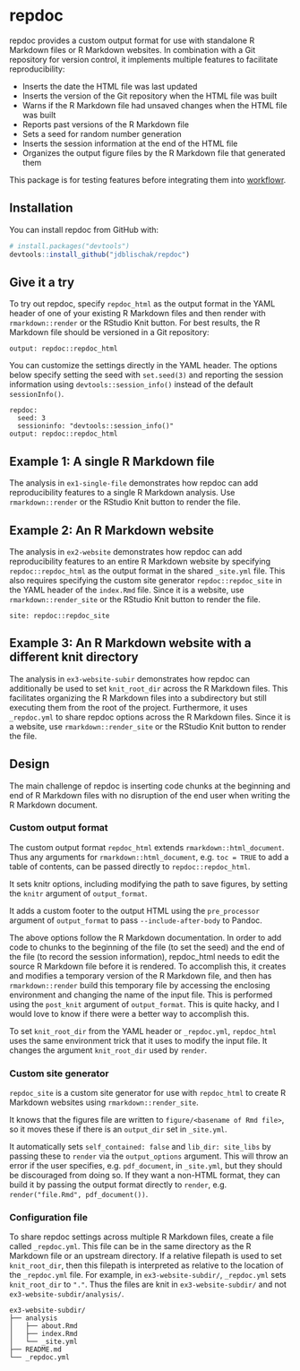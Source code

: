 # repdoc

repdoc provides a custom output format for use with standalone R Markdown files
or R Markdown websites. In combination with a Git repository for version
control, it implements multiple features to facilitate reproducibility:

* Inserts the date the HTML file was last updated
* Inserts the version of the Git repository when the HTML file was built
* Warns if the R Markdown file had unsaved changes when the HTML file was built
* Reports past versions of the R Markdown file
* Sets a seed for random number generation
* Inserts the session information at the end of the HTML file
* Organizes the output figure files by the R Markdown file that generated them

This package is for testing features before integrating them into
[workflowr](https://github.com/jdblischak/workflowr).

## Installation

You can install repdoc from GitHub with:

``` r
# install.packages("devtools")
devtools::install_github("jdblischak/repdoc")
```

## Give it a try

To try out repdoc, specify `repdoc_html` as the output format in the YAML header
of one of your existing R Markdown files and then render with
`rmarkdown::render` or the RStudio Knit button. For best results, the R Markdown
file should be versioned in a Git repository:

```
output: repdoc::repdoc_html
```

You can customize the settings directly in the YAML header. The options below
specify setting the seed with `set.seed(3)` and reporting the session
information using `devtools::session_info()` instead of the default
`sessionInfo()`.

```
repdoc:
  seed: 3
  sessioninfo: "devtools::session_info()"
output: repdoc::repdoc_html
```

## Example 1: A single R Markdown file

The analysis in `ex1-single-file` demonstrates how repdoc can add
reproducibility features to a single R Markdown analysis. Use
`rmarkdown::render` or the RStudio Knit button to render the file.

## Example 2: An R Markdown website

The analysis in `ex2-website` demonstrates how repdoc can add reproducibility
features to an entire R Markdown website by specifying `repdoc::repdoc_html` as
the output format in the shared `_site.yml` file. This also requires specifying
the custom site generator `repdoc::repdoc_site` in the YAML header of the
`index.Rmd` file. Since it is a website, use `rmarkdown::render_site` or the
RStudio Knit button to render the file.

```
site: repdoc::repdoc_site
```

## Example 3: An R Markdown website with a different knit directory

The analysis in `ex3-website-subir` demonstrates how repdoc can additionally be
used to set `knit_root_dir` across the R Markdown files. This facilitates
organizing the R Markdown files into a subdirectory but still executing them
from the root of the project. Furthermore, it uses `_repdoc.yml` to share repdoc
options across the R Markdown files. Since it is a website, use
`rmarkdown::render_site` or the RStudio Knit button to render the file.

## Design

The main challenge of repdoc is inserting code chunks at the beginning and end
of R Markdown files with no disruption of the end user when writing the R
Markdown document.

### Custom output format

The custom output format `repdoc_html` extends `rmarkdown::html_document`. Thus
any arguments for `rmarkdown::html_document`, e.g. `toc = TRUE` to add a table
of contents, can be passed directly to `repdoc::repdoc_html`.

It sets knitr options, including modifying the path to save figures, by setting
the `knitr` argument of `output_format`.

It adds a custom footer to the output HTML using the `pre_processor` argument
of `output_format` to pass `--include-after-body` to Pandoc.

The above options follow the R Markdown documentation. In order to add code to
chunks to the beginning of the file (to set the seed) and the end of the file
(to record the session information), repdoc_html needs to edit the source R
Markdown file before it is rendered. To accomplish this, it creates and modifies
a temporary version of the R Markdown file, and then has `rmarkdown::render`
build this temporary file by accessing the enclosing environment and changing
the name of the input file. This is performed using the `post_knit` argument of
`output_format`. This is quite hacky, and I would love to know if there were a
better way to accomplish this.

To set `knit_root_dir` from the YAML header or `_repdoc.yml`, `repdoc_html` uses
the same environment trick that it uses to modify the input file. It changes the
argument `knit_root_dir` used by `render`.

### Custom site generator

`repdoc_site` is a custom site generator for use with `repdoc_html` to create R
Markdown websites using `rmarkdown::render_site`.

It knows that the figures file are written to `figure/<basename of Rmd file>`,
so it moves these if there is an `output_dir` set in `_site.yml`.

It automatically sets `self_contained: false` and `lib_dir: site_libs` by
passing these to `render` via the `output_options` argument. This will throw an
error if the user specifies, e.g. `pdf_document`, in `_site.yml`, but they
should be discouraged from doing so. If they want a non-HTML format, they can
build it by passing the output format directly to `render`, e.g.
`render("file.Rmd", pdf_document())`.

### Configuration file

To share repdoc settings across multiple R Markdown files, create a file called
`_repdoc.yml`. This file can be in the same directory as the R Markdown file or
an upstream directory. If a relative filepath is used to set `knit_root_dir`,
then this filepath is interpreted as relative to the location of the
`_repdoc.yml` file. For example, in `ex3-website-subdir/`, `_repdoc.yml` sets
`knit_root_dir` to `"."`. Thus the files are knit in `ex3-website-subdir/` and
not `ex3-website-subdir/analysis/`.

```
ex3-website-subdir/
├── analysis
│   ├── about.Rmd
│   ├── index.Rmd
│   └── _site.yml
├── README.md
└── _repdoc.yml
```
